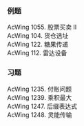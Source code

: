 ### 例题
AcWing 1055. 股票买卖 II  
AcWing 104. 货仓选址  
AcWing 122. 糖果传递  
AcWing 112. 雷达设备  
### 习题
AcWing 1235. 付账问题  
AcWing 1239. 乘积最大  
AcWing 1247. 后缀表达式  
AcWing 1248. 灵能传输  
